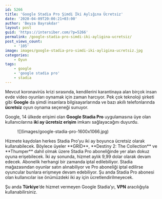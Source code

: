 ```yaml
---
id: 5266
title: 'Google Stadia Pro Şimdi İki Aylığına Ücretsiz'
date: '2020-04-09T20:00:21+03:00'
author: 'Beyza Bayrakdar'
layout: post
guid: 'https://intersiber.com/?p=5266'
permalink: /google-stadia-pro-simdi-iki-ayligina-ucretsiz/
post_views_count:
    - '105'
image: images/google-stadia-pro-simdi-iki-ayligina-ucretsiz.jpg
categories:
    - Oyun
tags:
    - google
    - 'google stadia pro'
    - stadia
---
```


Mevcut koronavirüs krizi sırasında, kendilerini karantinaya alan birçok insan evde video oyunları oynamak için zaman harcıyor. Pek çok teknoloji şirketi gibi **Google** da şimdi insanlara bilgisayarlarında ve bazı akıllı telefonlarında **ücretsiz** oyun oynama seçeneği sunuyor.

Google, 14 ülkede erişimi olan **Google Stadia Pro** uygulamasına üye olan kullanıcılarına **iki ay ücretsiz erişim** imkanı sağlayacağını duyurdu.

<figure class="wp-block-image size-large">![](images/google-stadia-pro-1600x1066.jpg)</figure>Hizmete kaydolan herkes Stadia Pro’yu iki ay boyunca ücretsiz olarak kullanabilecek. Böylece üyeler **GRID**, **Destiny 2: The Collection** ve **Thumper** dahil olmak üzere Stadia Pro aboneliğinde yer alan dokuz oyuna erişebilecek. İki ay sonunda, hizmet aylık 9,99 dolar olarak devam edecek. Abonelik herhangi bir zamanda iptal edilebiliyor. Stadia mağazasından oyunlar satın alınabiliyor ve Pro aboneliği iptal edilirse oyuncular bunlara erişmeye devam edebiliyor. Şu anda Stadia Pro abonesi olan kullanıcılar ise önümüzdeki iki ay için ücretlendirilmeyecek.

Şu anda **Türkiye**‘de hizmet vermeyen Google Stadia’yı, **VPN** aracılığıyla kullanabilirsiniz.